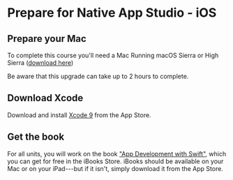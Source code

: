 # Prepare for Native App Studio - iOS

## Prepare your Mac
To complete this course you'll need a Mac Running macOS Sierra or High Sierra ([download here](https://itunes.apple.com/nl/app/macos-high-sierra/id1246284741?l=en&mt=12))

Be aware that this upgrade can take up to 2 hours to complete.

## Download Xcode

Download and install [Xcode 9](https://itunes.apple.com/nl/app/xcode/id497799835?l=en&mt=12) from the App Store.

## Get the book

For all units, you will work on the book ["App Development with Swift"](https://itunes.apple.com/nl/book/app-development-with-swift/id1219117996), which you can get for free in the iBooks Store. iBooks should be available on your Mac or on your iPad---but if it isn't, simply download it from the App Store.